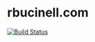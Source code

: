 # rbucinell.com
[![Build Status](https://travis-ci.org/rbucinell/rbucinell.com.svg?branch=master)](https://travis-ci.org/rbucinell/rbucinell.com)